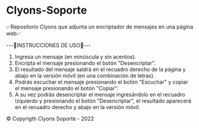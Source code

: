 # Clyons-Soporte
✅Repositorio Clyons que adjunta un encriptador de mensajes en una página web✅

---📜INSTRUCCIONES DE USO📜---

1. Ingresa un mensaje (en minúscula y sin acentos).
2. Encripta el mensaje presionando el botón "Desencriptar".
3. El resultado del mensaje saldrá en el recuadro derecho de la página y abajo en la versión móvil (en una combinación de letras).
4. Podrás escuchar el mensaje presionando el botón "Escuchar" y copiar el mensaje presionando el botón "Copiar".
5. A su vez podrás desencriptar el mensaje ingresándolo en el recuadro izquierdo y presionando el botón "Desencriptar", el resultado aparecerá en el recuadro derecho y abajo en la versión móvil. 

© Copyrigth Clyons Soporte - 2022
